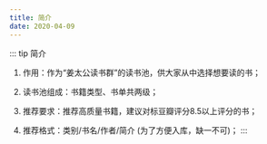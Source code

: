 ```yaml
---
title: 简介
date: 2020-04-09
---
```


::: tip 简介

1. 作用：作为“姜太公读书群”的读书池，供大家从中选择想要读的书；<br>

2. 读书池组成：书籍类型、书单共两级；<br>

3. 推荐要求：推荐高质量书籍，建议对标豆瓣评分8.5以上评分的书；<br>

4. 推荐格式：类别/书名/作者/简介 (为了方便入库，缺一不可)；
:::
